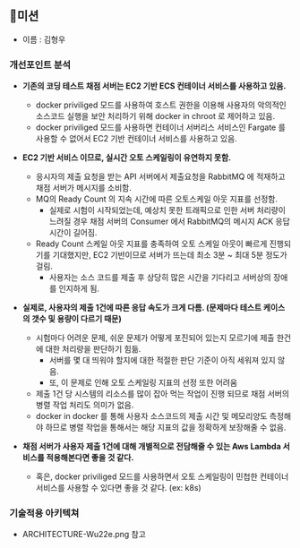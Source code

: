## 🚀미션
- 이름 : 김형우
### 개선포인트 분석
- **기존의 코딩 테스트 채점 서버는 EC2 기반 ECS 컨테이너 서비스를 사용하고 있음.**
  - docker priviliged 모드를 사용하여 호스트 권한을 이용해 사용자의 악의적인 소스코드 실행을 보안 처리하기 위해 docker in chroot 로 제어하고 있음.
  - docker priviliged 모드를 사용하면 컨테이너 서버리스 서비스인 Fargate 를 사용할 수 없어서 EC2 기반 컨테이너 서비스를 사용하고 있음.
- **EC2 기반 서비스 이므로, 실시간 오토 스케일링이 유연하지 못함.**
  - 응시자의 제출 요청을 받는 API 서버에서 제출요청을 RabbitMQ 에 적재하고 채점 서버가 메시지를 소비함.
  - MQ의 Ready Count 의 지속 시간에 따른 오토스케일 아웃 지표를 선정함.
    - 실제로 시험이 시작되었는데, 예상치 못한 트래픽으로 인한 서버 처리량이 느려질 경우 채점 서버의 Consumer 에서 RabbitMQ의 메시지 ACK 응답 시간이 길어짐.
  - Ready Count 스케일 아웃 지표를 충족하여 오토 스케일 아웃이 빠르게 진행되기를 기대했지만, EC2 기반이므로 서버가 뜨는데 최소 3분 ~ 최대 5분 정도가 걸림. 
    - 사용자는 소스 코드를 제출 후 상당히 많은 시간을 기다리고 서버상의 장애를 인지하게 됨.
- **실제로, 사용자의 제출 1건에 따른 응답 속도가 크게 다름. (문제마다 테스트 케이스의 갯수 및 용량이 다르기 때문)** 
  - 시험마다 어려운 문제, 쉬운 문제가 어떻게 포진되어 있는지 모르기에 제출 한건에 대한 처리량을 판단하기 힘듦.
    - 서버를 몇 대 띄워야 할지에 대한 적절한 판단 기준이 아직 세워져 있지 않음.
    - 또, 이 문제로 인해 오토 스케일링 지표의 선정 또한 어려움
  - 제출 1건 당 시스템의 리소스를 많이 잡아 먹는 작업이 진행 되므로 채점 서버의 병렬 작업 처리도 의미가 없음.
  - docker in docker 를 통해 사용자 소스코드의 제출 시간 및 메모리양도 측정해야 하므로 병렬 작업을 통해서는 해당 지표의 값을 정확하게 보장해줄 수 없음.

- **채점 서버가 사용자 제출 1건에 대해 개별적으로 전담해줄 수 있는 Aws Lambda 서비스를 적용해본다면 좋을 것 같다.**
  - 혹은, docker priviliged 모드를 사용하면서 오토 스케일링이 민첩한 컨테이너 서비스를 사용할 수 있다면 좋을 것 같다. (ex: k8s)

### 기술적용 아키텍쳐

- ARCHITECTURE-Wu22e.png 참고

